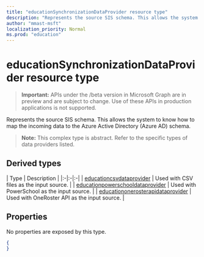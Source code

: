 ```yaml
---
title: "educationSynchronizationDataProvider resource type"
description: "Represents the source SIS schema. This allows the system to know how to map the incoming data to the Azure Active Directory (Azure AD) schema. "
author: "mmast-msft"
localization_priority: Normal
ms.prod: "education"
---
```


# educationSynchronizationDataProvider resource type

> **Important:** APIs under the /beta version in Microsoft Graph are in preview and are subject to change. Use of these APIs in production applications is not supported.

Represents the source SIS schema. This allows the system to know how to map the incoming data to the Azure Active Directory (Azure AD) schema. 

> **Note:** This complex type is abstract. Refer to the specific types of data providers listed.

## Derived types
| Type | Description | 
|:-|:-|:-|
| [educationcsvdataprovider](educationcsvdataprovider.md) | Used with CSV files as the input source. |
| [educationpowerschooldataprovider](educationpowerschooldataprovider.md) | Used with PowerSchool as the input source. |
| [educationonerosterapidataprovider](educationonerosterapidataprovider.md) | Used with OneRoster API as the input source. |

## Properties

No properties are exposed by this type.



<!-- {
  "blockType": "resource",
  "optionalProperties": [

  ],
  "@odata.type": "microsoft.graph.educationSynchronizationDataProvider "
}-->

```json
{
}
```
